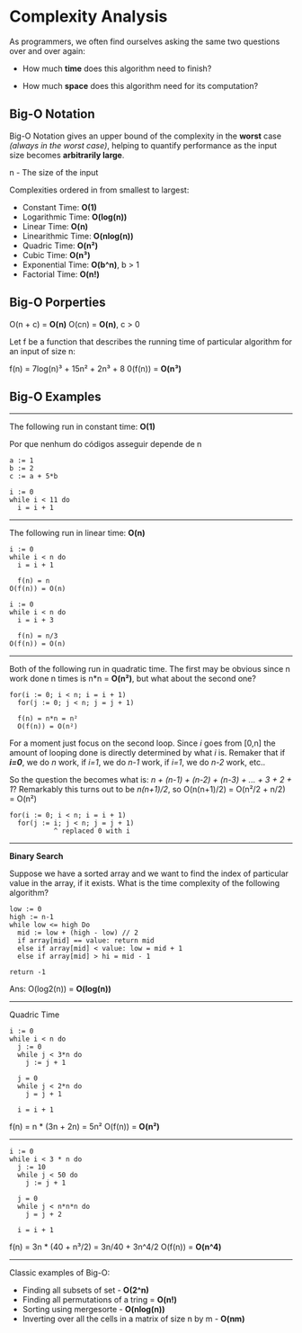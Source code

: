 # Complexity Analysis

As programmers, we often find ourselves asking the same two questions over and over again:

- How much **time** does this algorithm need to finish?

- How much **space** does this algorithm need for its computation?

## Big-O Notation

Big-O Notation gives an upper bound of the complexity in the **worst** case _(always in the worst case)_, helping to quantify performance as the input size becomes **arbitrarily large**.

n - The size of the input

Complexities ordered in from smallest to largest:

- Constant Time: **O(1)**
- Logarithmic Time: **O(log(n))**
- Linear Time: **O(n)**
- Linearithmic Time: **O(nlog(n))**
- Quadric Time: **O(n²)**
- Cubic Time: **O(n³)**
- Exponential Time: **O(b^n)**, b > 1
- Factorial Time: **O(n!)**

## Big-O Porperties

O(n + c) = **O(n)**
O(cn) = **O(n)**, c > 0

Let f be a function that describes the running time of particular algorithm for an input of size n:

f(n) = 7log(n)³ + 15n² + 2n³ + 8
0(f(n)) = **O(n³)**

## Big-O Examples

---

The following run in constant time: **O(1)**

Por que nenhum do códigos asseguir depende de n

```
a := 1
b := 2
c := a + 5*b
```

```
i := 0
while i < 11 do
  i = i + 1
```

---

The following run in linear time: **O(n)**

```
i := 0
while i < n do
  i = i + 1

  f(n) = n
O(f(n)) = O(n)
```

```
i := 0
while i < n do
  i = i + 3

  f(n) = n/3
O(f(n)) = O(n)
```

---

Both of the following run in quadratic time.
The first may be obvious since n work done n times is n\*n = **O(n²)**, but what about the second one?

```
for(i := 0; i < n; i = i + 1)
  for(j := 0; j < n; j = j + 1)

  f(n) = n*n = n²
  O(f(n)) = O(n²)
```

For a moment just focus on the second loop.
Since _i_ goes from [0,n] the amount of looping done is directly determined by what _i_ is.
Remaker that if **_i=0_**, we do _n_ work, if _i=1_, we do _n-1_ work, if _i=1_, we do _n-2_ work, etc..

So the question the becomes what is:
_n + (n-1) + (n-2) + (n-3) + ... + 3 + 2 + 1_?
Remarkably this turns out to be _n(n+1)/2_, so O(n(n+1)/2) = O(n²/2 + n/2) = O(n²)

```
for(i := 0; i < n; i = i + 1)
  for(j := i; j < n; j = j + 1)
           ^ replaced 0 with i
```

---

**Binary Search**

Suppose we have a sorted array and we want to find the index of particular value in the array, if it exists. What is the time complexity of the following algorithm?

```
low := 0
high := n-1
while low <= high Do
  mid := low + (high - low) // 2
  if array[mid] == value: return mid
  else if array[mid] < value: low = mid + 1
  else if array[mid] > hi = mid - 1

return -1
```

Ans: O(log2(n)) = **O(log(n))**

---

Quadric Time

```
i := 0
while i < n do
  j := 0
  while j < 3*n do
    j := j + 1

  j = 0
  while j < 2*n do
    j = j + 1

  i = i + 1
```

f(n) = n \* (3n + 2n) = 5n²
O(f(n)) = **O(n²)**

---

```
i := 0
while i < 3 * n do
  j := 10
  while j < 50 do
    j := j + 1

  j = 0
  while j < n*n*n do
    j = j + 2

  i = i + 1
```

f(n) = 3n \* (40 + n³/2) = 3n/40 + 3n^4/2
O(f(n)) = **O(n^4)**

---

Classic examples of Big-O:

- Finding all subsets of set - **O(2^n)**
- Finding all permutations of a tring = **O(n!)**
- Sorting using mergesorte - **O(nlog(n))**
- Inverting over all the cells in a matrix of size n by m - **O(nm)**
